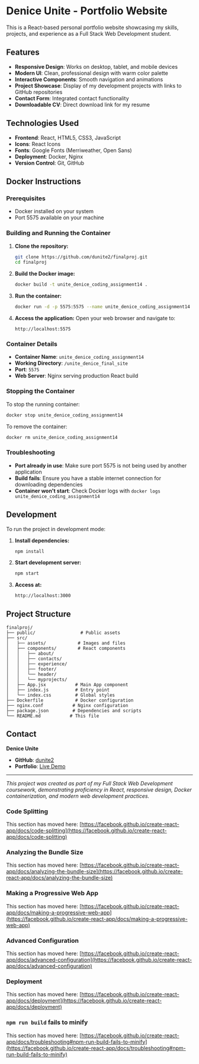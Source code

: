 # Denice Unite - Portfolio Website

This is a React-based personal portfolio website showcasing my skills, projects, and experience as a Full Stack Web Development student.

## Features

- **Responsive Design**: Works on desktop, tablet, and mobile devices
- **Modern UI**: Clean, professional design with warm color palette
- **Interactive Components**: Smooth navigation and animations
- **Project Showcase**: Display of my development projects with links to GitHub repositories
- **Contact Form**: Integrated contact functionality
- **Downloadable CV**: Direct download link for my resume

## Technologies Used

- **Frontend**: React, HTML5, CSS3, JavaScript
- **Icons**: React Icons
- **Fonts**: Google Fonts (Merriweather, Open Sans)
- **Deployment**: Docker, Nginx
- **Version Control**: Git, GitHub

## Docker Instructions

### Prerequisites
- Docker installed on your system
- Port 5575 available on your machine

### Building and Running the Container

1. **Clone the repository:**
   ```bash
   git clone https://github.com/dunite2/finalproj.git
   cd finalproj
   ```

2. **Build the Docker image:**
   ```bash
   docker build -t unite_denice_coding_assignment14 .
   ```

3. **Run the container:**
   ```bash
   docker run -d -p 5575:5575 --name unite_denice_coding_assignment14 unite_denice_coding_assignment14
   ```

4. **Access the application:**
   Open your web browser and navigate to:
   ```
   http://localhost:5575
   ```

### Container Details

- **Container Name**: `unite_denice_coding_assignment14`
- **Working Directory**: `/unite_denice_final_site`
- **Port**: `5575`
- **Web Server**: Nginx serving production React build

### Stopping the Container

To stop the running container:
```bash
docker stop unite_denice_coding_assignment14
```

To remove the container:
```bash
docker rm unite_denice_coding_assignment14
```

### Troubleshooting

- **Port already in use**: Make sure port 5575 is not being used by another application
- **Build fails**: Ensure you have a stable internet connection for downloading dependencies
- **Container won't start**: Check Docker logs with `docker logs unite_denice_coding_assignment14`

## Development

To run the project in development mode:

1. **Install dependencies:**
   ```bash
   npm install
   ```

2. **Start development server:**
   ```bash
   npm start
   ```

3. **Access at:**
   ```
   http://localhost:3000
   ```

## Project Structure

```
finalproj/
├── public/                 # Public assets
├── src/
│   ├── assets/            # Images and files
│   ├── components/        # React components
│   │   ├── about/
│   │   ├── contacts/
│   │   ├── experience/
│   │   ├── footer/
│   │   └── header/
│   │   └── myprojects/
│   ├── App.jsx           # Main App component
│   ├── index.js          # Entry point
│   └── index.css         # Global styles
├── Dockerfile            # Docker configuration
├── nginx.conf           # Nginx configuration
├── package.json         # Dependencies and scripts
└── README.md           # This file
```

## Contact

**Denice Unite**
- **GitHub**: [dunite2](https://github.com/dunite2)
- **Portfolio**: [Live Demo](https://dunite2.github.io/finalproj)

---

*This project was created as part of my Full Stack Web Development coursework, demonstrating proficiency in React, responsive design, Docker containerization, and modern web development practices.*

### Code Splitting

This section has moved here: [https://facebook.github.io/create-react-app/docs/code-splitting](https://facebook.github.io/create-react-app/docs/code-splitting)

### Analyzing the Bundle Size

This section has moved here: [https://facebook.github.io/create-react-app/docs/analyzing-the-bundle-size](https://facebook.github.io/create-react-app/docs/analyzing-the-bundle-size)

### Making a Progressive Web App

This section has moved here: [https://facebook.github.io/create-react-app/docs/making-a-progressive-web-app](https://facebook.github.io/create-react-app/docs/making-a-progressive-web-app)

### Advanced Configuration

This section has moved here: [https://facebook.github.io/create-react-app/docs/advanced-configuration](https://facebook.github.io/create-react-app/docs/advanced-configuration)

### Deployment

This section has moved here: [https://facebook.github.io/create-react-app/docs/deployment](https://facebook.github.io/create-react-app/docs/deployment)

### `npm run build` fails to minify

This section has moved here: [https://facebook.github.io/create-react-app/docs/troubleshooting#npm-run-build-fails-to-minify](https://facebook.github.io/create-react-app/docs/troubleshooting#npm-run-build-fails-to-minify)

